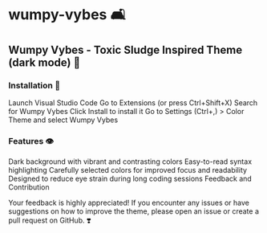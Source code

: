 # wumpy-vybes 🛋️

## Wumpy Vybes - Toxic Sludge Inspired Theme (dark mode) 🌛

### Installation 🔨
Launch Visual Studio Code
Go to Extensions (or press Ctrl+Shift+X)
Search for Wumpy Vybes
Click Install to install it
Go to Settings (Ctrl+,) > Color Theme and select Wumpy Vybes

### Features 👁️
Dark background with vibrant and contrasting colors
Easy-to-read syntax highlighting
Carefully selected colors for improved focus and readability
Designed to reduce eye strain during long coding sessions
Feedback and Contribution

Your feedback is highly appreciated! If you encounter any issues or have suggestions on how to improve the theme, please open an issue or create a pull request on GitHub. ❣️
